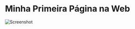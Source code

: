 # Minha Primeira Página na Web
![Screenshot](https://user-images.githubusercontent.com/100943409/165095040-a85cdf67-225f-4644-8e27-6b69b774b1aa.png)
